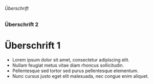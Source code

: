###### Überschrift
### Überschrift 2
# Überschrift 1

* Lorem ipsum dolor sit amet, consectetur adipiscing elit.
* Nullam feugiat metus vitae diam rhoncus sollicitudin.
* Pellentesque sed tortor sed purus pellentesque elementum.
* Nunc cursus justo eget elit malesuada, nec congue enim aliquet.
